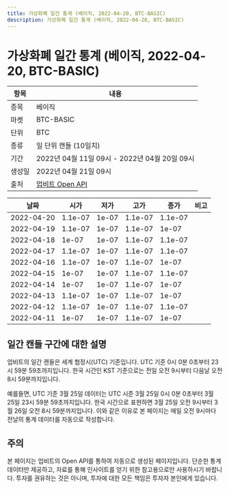 ```yaml
---
title: 가상화폐 일간 통계 (베이직, 2022-04-20, BTC-BASIC)
description: 가상화폐 일간 통계 (베이직, 2022-04-20, BTC-BASIC)
---
```



가상화폐 일간 통계 (베이직, 2022-04-20, BTC-BASIC)
===

|항목|내용|
|--|--|
|종목|베이직|
|마켓|BTC-BASIC|
|단위|BTC|
|종류|일 단위 캔들 (10일치)|
|기간|2022년 04월 11일 09시 - 2022년 04월 20일 09시|
|생성일|2022년 04월 21일 09시|
|출처|[업비트 Open API](https://docs.upbit.com)|


|날짜|시가|저가|고가|종가|비고|
|--|--|--|--|--|--|
|2022-04-20|1.1e-07|1e-07|1.1e-07|1.1e-07|    |
|2022-04-19|1.1e-07|1e-07|1.1e-07|1e-07|    |
|2022-04-18|1e-07|1e-07|1.1e-07|1.1e-07|    |
|2022-04-17|1.1e-07|1e-07|1.1e-07|1.1e-07|    |
|2022-04-16|1.1e-07|1e-07|1.1e-07|1e-07|    |
|2022-04-15|1e-07|1e-07|1.1e-07|1.1e-07|    |
|2022-04-14|1e-07|1e-07|1.1e-07|1e-07|    |
|2022-04-13|1.1e-07|1e-07|1.1e-07|1e-07|    |
|2022-04-12|1.1e-07|1e-07|1.1e-07|1.1e-07|    |
|2022-04-11|1e-07|1e-07|1.1e-07|1e-07|    |


일간 캔들 구간에 대한 설명
---


업비트의 일간 캔들은 세계 협정시(UTC) 기준입니다. 
UTC 기준 0시 0분 0초부터 23시 59분 59초까지입니다. 
한국 시간인 KST 기준으로는 전일 오전 9시부터 다음날 오전 8시 59분까지입니다. 


예를들면, UTC 기준 3월 25일 데이터는 UTC 시준 3월 25일 0시 0분 0초부터 3월 25일 23시 59분 59초까지입니다. 
한국 시간으로 표현하면 3월 25일 오전 9시부터 3월 26일 오전 8시 59분까지입니다. 
이와 같은 이유로 본 페이지는 매일 오전 9시마다 전날의 통계 데이터를 자동으로 작성합니다. 


주의
---


본 페이지는 업비트의 Open API를 통하여 자동으로 생성된 페이지입니다. 
단순한 통계 데이터만 제공하고, 자료를 통해 인사이트를 얻기 위한 참고용으로만 사용하시기 바랍니다. 
투자를 권유하는 것은 아니며, 투자에 대한 모든 책임은 투자자 본인에게 있습니다. 
